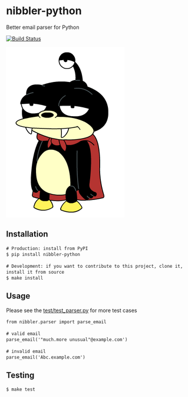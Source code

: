 nibbler-python
==============
Better email parser for Python

[![Build Status](https://travis-ci.org/sendgridlabs/nibbler-python.png?branch=master)](https://travis-ci.org/sendgridlabs/nibbler-python)

![nibbler](doc/_static/nibbler.gif)

Installation
------------
	# Production: install from PyPI
	$ pip install nibbler-python
	
	# Development: if you want to contribute to this project, clone it, install it from source
	$ make install

Usage
-----
Please see the [test/test_parser.py](test/test_parser.py) for more test cases

	from nibbler.parser import parse_email

	# valid email
	parse_email('"much.more unusual"@example.com')

	# invalid email
	parse_email('Abc.example.com')


Testing
-------
	$ make test
